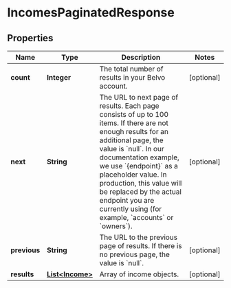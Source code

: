 

# IncomesPaginatedResponse


## Properties

| Name | Type | Description | Notes |
|------------ | ------------- | ------------- | -------------|
|**count** | **Integer** | The total number of results in your Belvo account. |  [optional] |
|**next** | **String** | The URL to next page of results. Each page consists of up to 100 items. If there are not enough results for an additional page, the value is &#x60;null&#x60;.  In our documentation example, we use &#x60;{endpoint}&#x60; as a placeholder value. In production, this value will be replaced by the actual endpoint you are currently using (for example, &#x60;accounts&#x60; or &#x60;owners&#x60;).  |  [optional] |
|**previous** | **String** | The URL to the previous page of results. If there is no previous page, the value is &#x60;null&#x60;. |  [optional] |
|**results** | [**List&lt;Income&gt;**](Income.md) | Array of income objects. |  [optional] |



